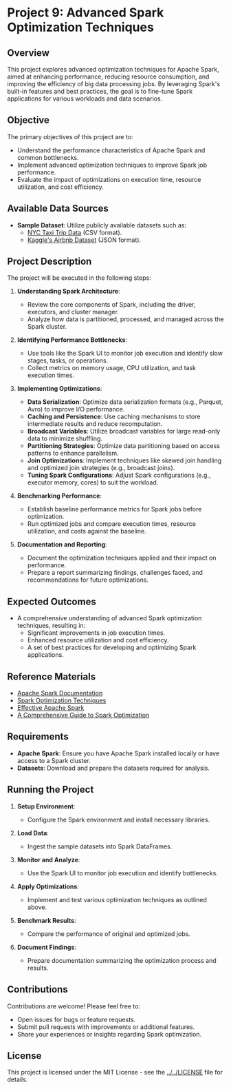 # Project 9: Advanced Spark Optimization Techniques

## Overview
This project explores advanced optimization techniques for Apache Spark, aimed at enhancing performance, reducing resource consumption, and improving the efficiency of big data processing jobs. By leveraging Spark's built-in features and best practices, the goal is to fine-tune Spark applications for various workloads and data scenarios.

## Objective
The primary objectives of this project are to:
- Understand the performance characteristics of Apache Spark and common bottlenecks.
- Implement advanced optimization techniques to improve Spark job performance.
- Evaluate the impact of optimizations on execution time, resource utilization, and cost efficiency.

## Available Data Sources
- **Sample Dataset**: Utilize publicly available datasets such as:
  - [NYC Taxi Trip Data](https://www1.nyc.gov/site/tlc/about/tlc-trip-record-data.page) (CSV format).
  - [Kaggle's Airbnb Dataset](https://www.kaggle.com/datasets/airbnb/seattle) (JSON format).
  
## Project Description
The project will be executed in the following steps:

1. **Understanding Spark Architecture**:
   - Review the core components of Spark, including the driver, executors, and cluster manager.
   - Analyze how data is partitioned, processed, and managed across the Spark cluster.

2. **Identifying Performance Bottlenecks**:
   - Use tools like the Spark UI to monitor job execution and identify slow stages, tasks, or operations.
   - Collect metrics on memory usage, CPU utilization, and task execution times.

3. **Implementing Optimizations**:
   - **Data Serialization**: Optimize data serialization formats (e.g., Parquet, Avro) to improve I/O performance.
   - **Caching and Persistence**: Use caching mechanisms to store intermediate results and reduce recomputation.
   - **Broadcast Variables**: Utilize broadcast variables for large read-only data to minimize shuffling.
   - **Partitioning Strategies**: Optimize data partitioning based on access patterns to enhance parallelism.
   - **Join Optimizations**: Implement techniques like skewed join handling and optimized join strategies (e.g., broadcast joins).
   - **Tuning Spark Configurations**: Adjust Spark configurations (e.g., executor memory, cores) to suit the workload.

4. **Benchmarking Performance**:
   - Establish baseline performance metrics for Spark jobs before optimization.
   - Run optimized jobs and compare execution times, resource utilization, and costs against the baseline.

5. **Documentation and Reporting**:
   - Document the optimization techniques applied and their impact on performance.
   - Prepare a report summarizing findings, challenges faced, and recommendations for future optimizations.

## Expected Outcomes
- A comprehensive understanding of advanced Spark optimization techniques, resulting in:
  - Significant improvements in job execution times.
  - Enhanced resource utilization and cost efficiency.
  - A set of best practices for developing and optimizing Spark applications.

## Reference Materials
- [Apache Spark Documentation](https://spark.apache.org/docs/latest/)
- [Spark Optimization Techniques](https://spark.apache.org/docs/latest/running-on-yarn.html#optimization-techniques)
- [Effective Apache Spark](https://www.oreilly.com/library/view/effective-apache-spark/9781492077551/)
- [A Comprehensive Guide to Spark Optimization](https://medium.com/@sadhana.pani/a-comprehensive-guide-to-spark-optimization-1a9499c09c5d)

## Requirements
- **Apache Spark**: Ensure you have Apache Spark installed locally or have access to a Spark cluster.
- **Datasets**: Download and prepare the datasets required for analysis.

## Running the Project
1. **Setup Environment**:
   - Configure the Spark environment and install necessary libraries.

2. **Load Data**:
   - Ingest the sample datasets into Spark DataFrames.

3. **Monitor and Analyze**:
   - Use the Spark UI to monitor job execution and identify bottlenecks.

4. **Apply Optimizations**:
   - Implement and test various optimization techniques as outlined above.

5. **Benchmark Results**:
   - Compare the performance of original and optimized jobs.

6. **Document Findings**:
   - Prepare documentation summarizing the optimization process and results.

## Contributions
Contributions are welcome! Please feel free to:
- Open issues for bugs or feature requests.
- Submit pull requests with improvements or additional features.
- Share your experiences or insights regarding Spark optimization.

## License
This project is licensed under the MIT License - see the [../../LICENSE](LICENSE) file for details.
